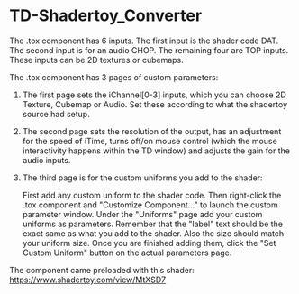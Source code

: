 # TD-Shadertoy_Converter

The .tox component has 6 inputs. The first input is the shader code DAT. The second input is for an audio CHOP. The remaining four are TOP inputs. These inputs can be 2D textures or cubemaps. 

The .tox component has 3 pages of custom parameters:
1. The first page sets the iChannel[0-3] inputs, which you can choose 2D Texture, Cubemap or Audio. Set these according to what the shadertoy source had setup. 
2. The second page sets the resolution of the output, has an adjustment for the speed of iTime, turns off/on mouse control (which the mouse interactivity happens within the TD window) and adjusts the gain for the audio inputs.
3. The third page is for the custom uniforms you add to the shader:

   First add any custom uniform to the shader code. Then right-click the .tox component and "Customize Component..." to launch the custom parameter window. Under the "Uniforms" page add your custom uniforms as parameters. Remember that the "label" text should be the exact same as what you add to the shader. Also the size should match your uniform size. Once you are finished adding them, click the "Set Custom Uniform" button on the actual parameters page.

The component came preloaded with this shader: https://www.shadertoy.com/view/MtXSD7
